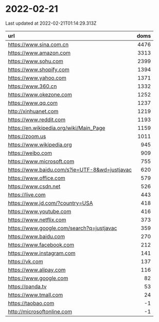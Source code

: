 # 2022-02-21

<!-- BEGIN -->
Last updated at 2022-02-21T01:14:29.313Z

url | doms
:- | -:
https://www.sina.com.cn | 4476
https://www.amazon.com | 3313
https://www.sohu.com | 2399
https://www.shopify.com | 1394
https://www.yahoo.com | 1371
https://www.360.cn | 1332
https://www.okezone.com | 1252
https://www.qq.com | 1237
http://xinhuanet.com | 1219
https://www.reddit.com | 1193
https://en.wikipedia.org/wiki/Main_Page | 1159
https://zoom.us | 1011
https://www.wikipedia.org | 945
https://weibo.com | 909
https://www.microsoft.com | 755
https://www.baidu.com/s?ie=UTF-8&wd=justjavac | 620
https://www.office.com | 579
https://www.csdn.net | 526
https://live.com | 443
https://www.jd.com/?country=USA | 418
https://www.youtube.com | 416
https://www.netflix.com | 373
https://www.google.com/search?q=justjavac | 359
https://www.baidu.com | 270
https://www.facebook.com | 212
https://www.instagram.com | 141
https://vk.com | 137
https://www.alipay.com | 116
https://www.google.com | 82
https://panda.tv | 53
https://www.tmall.com | 24
https://taobao.com | -1
http://microsoftonline.com | -1
<!-- END -->
